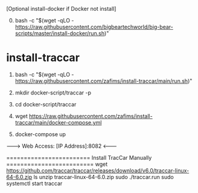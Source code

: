 [Optional install-docker if Docker not install]

0. bash -c "$(wget -qLO - https://raw.githubusercontent.com/bigbeartechworld/big-bear-scripts/master/install-docker/run.sh)"

# install-traccar

1. bash -c "$(wget -qLO - https://raw.githubusercontent.com/zafims/install-traccar/main/run.sh)"

2. mkdir docker-script/traccar -p
3. cd docker-script/traccar
4. wget https://raw.githubusercontent.com/zafims/install-traccar/main/docker-compose.yml
5. docker-compose up


---> Web Access: [IP Address]:8082 <---


======================== Install TracCar Manually =========================
wget https://github.com/traccar/traccar/releases/download/v6.0/traccar-linux-64-6.0.zip
ls
unzip traccar-linux-64-6.0.zip
sudo ./traccar.run
sudo systemctl start traccar
